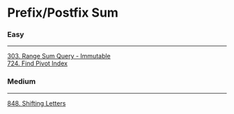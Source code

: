 # Prefix/Postfix Sum

### Easy
---
[303. Range Sum Query - Immutable](solutions/0303-Range%20Sum%20Query%20-%20Immutable.md)</br>
[724. Find Pivot Index](solutions/0724-Find%20Pivot%20Index.md)</br>

### Medium
---
[848. Shifting Letters](solutions/0848-Shifting%20Letters.md)</br>